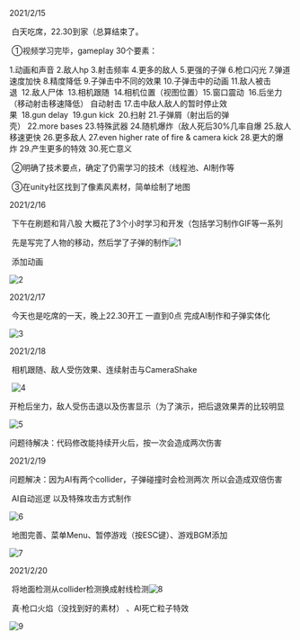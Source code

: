 2021/2/15

​	白天吃席，22.30到家（总算结束了。

​	①视频学习完毕，gameplay 30个要素：

1.动画和声音 2.敌人hp 3.射击频率 4.更多的敌人 5.更强的子弹 6.枪口闪光 7.弹道速度加快 8.精度降低 9.子弹击中不同的效果 10.子弹击中的动画 11.敌人被击退  12.敌人尸体  13.相机跟随  14.相机位置（视图位置）15.窗口震动  16.后坐力（移动射击移速降低） 自动射击 17.击中敌人敌人的暂时停止效果  18.gun delay  19.gun kick  20.扫射 21.子弹屑（射出后的弹壳） 22.more bases 23.特殊武器 24.随机爆炸（敌人死后30%几率自爆 25.敌人移速更快 26.更多敌人 27.even higher rate of fire & camera kick 28.更大的爆炸 29.产生更多的特效 30.死亡意义  

​	②明确了技术要点，确定了仍需学习的技术（线程池、AI制作等

​	③在unity社区找到了像素风素材，简单绘制了地图



2021/2/16

​	下午在刷题和背八股 大概花了3个小时学习和开发（包括学习制作GIF等一系列

​	先是写完了人物的移动，然后学了子弹的制作![1](C:\Users\Administrator\Desktop\凉屋GamePlay\GIFs\1.gif)



​	添加动画

![2](C:\Users\Administrator\Desktop\凉屋GamePlay\GIFs\2.gif)



2021/2/17

​	今天也是吃席的一天，晚上22.30开工 一直到0点 完成AI制作和子弹实体化

![3](C:\Users\Administrator\Desktop\凉屋GamePlay\GIFs\3.gif)



2021/2/18

​	相机跟随、敌人受伤效果、连续射击与CameraShake

​	![4](C:\Users\Administrator\Desktop\凉屋GamePlay\GIFs\4.gif)

​	开枪后坐力，敌人受伤击退以及伤害显示（为了演示，把后退效果弄的比较明显

![5](C:\Users\Administrator\Desktop\凉屋GamePlay\GIFs\5.gif)

问题待解决：代码修改能持续开火后，按一次会造成两次伤害



2021/2/19

问题解决：因为AI有两个collider，子弹碰撞时会检测两次 所以会造成双倍伤害



​	AI自动巡逻 以及特殊攻击方式制作

![6](C:\Users\Administrator\Desktop\凉屋GamePlay\GIFs\6.gif)



​	地图完善、菜单Menu、暂停游戏（按ESC键）、游戏BGM添加

![7](C:\Users\Administrator\Desktop\凉屋GamePlay\GIFs\7.gif)



2021/2/20

​	将地面检测从collider检测换成射线检测![8](C:\Users\Administrator\Desktop\凉屋GamePlay\GIFs\8.gif)

​	真·枪口火焰（没找到好的素材） 、AI死亡粒子特效

![9](C:\Users\Administrator\Desktop\凉屋GamePlay\GIFs\9.gif)